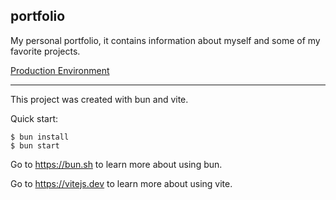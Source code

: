 ## portfolio

My personal portfolio, it contains information about myself and some of my favorite projects.

[Production Environment](https://manuelmarquez.netlify.app)

---

This project was created with bun and vite.

Quick start:

```
$ bun install
$ bun start
```

Go to https://bun.sh to learn more about using bun.

Go to https://vitejs.dev to learn more about using vite.
